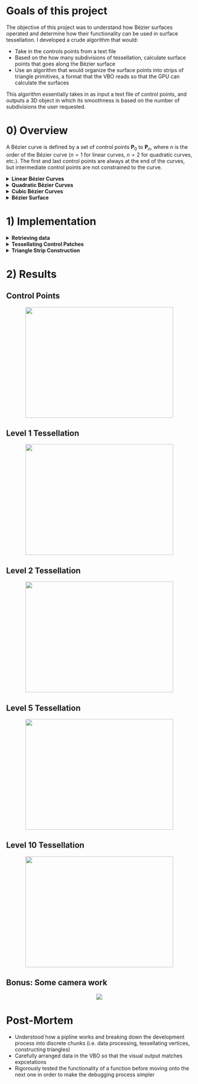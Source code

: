 # Goals of this project 
The objective of this project was to understand how Bézier surfaces operated and determine how their functionality can be used in surface tessellation. I developed a crude algorithm that 
would: 
- Take in the controls points from a text file
- Based on the how many subdivisions of tessellation, calculate surface points that goes along the Bézier surface
- Use an algorithm that would organize the surface points into strips of triangle primitives, a format that the VBO reads so that the GPU can calculate the surfaces  <br>

This algorithm essentially takes in as input a text file of control points, and outputs a 3D object in which its smoothness is based on the number of subdivisions the user requested. 

# 0) Overview
A Bézier curve is defined by a set of control points $\textbf{P}_0$ to $\textbf{P}_n$, where $n$ is the order of the Bézier curve ($n = 1$ for linear
curves, $n = 2$ for quadratic curves, etc.). The first and last control points are always at the end of the curves, but intermediate control points are not constrained to the curve. 

<details><summary><b>Linear Bézier Curves</b></summary>
<p>
	
A linear Bézier curve is simply a straight line in which linear interpolation occurs between two control points, $\textbf{P}_0$ and $\textbf{P}_1$. <br>
- The equation for a linear Bézier curve can be written as: $\textbf{B}(t) = \textbf{P}_0 + t(\textbf{P}_1 - \textbf{P}_0)$, where $0 \leq t \leq 1$.
- This equation can be then  simplified to: $\textbf{B}(t) = (1-t)\textbf{P}_0 + (t)\textbf{P}_1$, where $0 \leq t \leq 1$. 
- If drawn on a graph, this is what a linear Bézier curve would look like on a graph:  
<p align="center">
<img src="https://user-images.githubusercontent.com/34965351/72015614-f3d95f80-3216-11ea-9714-4c9e70cde675.png" width="250" height="250"> <br>
</p>
Source: https://en.wikipedia.org/wiki/Bézier_curve

</p>
</details>	

<details><summary><b>Quadratic Bézier Curves</b></summary>
<p>
	
A quadratic Bézier curve is a curve in which its path is constrained by three control points: $\textbf{P}_0$, $\textbf{P}_1$, and $\textbf{P}_2$. The image below describes what a
quadratic Bézier curve with three control points looks like: 
<p align="center">
<img src="https://user-images.githubusercontent.com/34965351/72016266-51ba7700-3218-11ea-93fb-578be7213b90.jpg"> 
</p> 
This graph shows that a quadtratic Bézier curve is essentially an interpolation between two linear Bézier curves: $\textbf{B}_{\textbf{P}_0, \textbf{P}_1}$ 
and $\textbf{B}_{\textbf{P}_1, \textbf{P}_2}$. <br>

- A way to express this equation is $`\textbf{B}(t) = (1-t)[\textbf{B}_{\textbf{P}_0, \textbf{P}_1}(t)] + (t)[\textbf{B}_{\textbf{P}_1, \textbf{P}_2}(t)]`$, where $0 \leq t \leq 1$.
- The equation can be broken down to: $`\textbf{B}(t) = (1 - t)[(1-t)\textbf{P}_0 + (t)\textbf{P}_1] + (t)[(1-t)\textbf{P}_1 + (t)\textbf{P}_2]`$, where $0 \leq t \leq 1$.
- This equation can then be simplified to: $\textbf{B}(t) = (1-t)^2\textbf{P}_0 + 2(1-t)(t)\textbf{P}_1 + (t^2)\textbf{P}_2$, where $0 \leq t \leq 1$.  
  
Source: https://en.wikipedia.org/wiki/Bézier_curve
</p>
</details>

<details><summary><b>Cubic Bézier Curves</b></summary>
<p>

A cubic Bézier curve is a curve in which its path is constrained by four control points: $\textbf{P}_0$,  $\textbf{P}_1$,  $\textbf{P}_2$, and  $\textbf{P}_3$. The image below describes 
what a cubic Bézier curve with four control points looks like: 
<p align="center">
<img src="https://user-images.githubusercontent.com/34965351/72017531-ba0a5800-321a-11ea-8608-edc9880e3132.jpg"> 
</p>  

The cubic Bézier curve is essentially an interpolation between two quadratic Bézier curves: $`\textbf{B}(t) = (1-t)[\textbf{B}_{\textbf{P}_0,\textbf{P}_1,\textbf{P}_2}(t)] + 
(t)[\textbf{B}_{\textbf{P}_1,\textbf{P}_2,\textbf{P}_3}(t)]`$, where $0 \leq t \leq 1$.
- The equation can be rewritten as: $\textbf{B}(t) = (1-t)^3\textbf{P}_0 + 3(1-t)^2(t)\textbf{P}_1 + 3(1-t)(t^2)\textbf{P}_2 + (t^3)\textbf{P}_3, 0 \leq t \leq 1$
- Note that in the quadratic and cubic Bézier curves, the coefficients in each polynomial patterns itself after the binomial coefficients. This means as that we increase the number of control points, we can intuit what the Bézier curve equation will be like.   
  
Source: https://en.wikipedia.org/wiki/Bézier_curve
</p>
</details>

<details><summary><b>Bézier Surface</b></summary>
<p> 
	
- A Bézier surface of degree $(n, m)$ is defined by a set of $(n + 1)(m + 1)$ control points $\textbf{k}_{ij}$, where $i = 0, ... , n$ and $j = 0, ..., m$.
- A two-dimensional Bézier surface can be defined as a parametric surface where the position of a point $p$ as the function of the parametric coordinates $u, v$ is given by: $\textbf{p}(u, v) = \sum_{i=0}^n \sum_{j=0}^m B_i^n(u) B_j^m(v) \textbf{k}_{ij}$. 
- $B_i^n(u) = \binom{n}{i} u^i(1-u)^{n-i}$ is the basis Bernstein polynomial and $\binom{n}{i} = \frac{n!}{i!(n-i)!}$ is the binomial coefficient.
- Typically, Bézier surfaces are constrained by the convex hull of its control points.
- Furthermore, the most common use of Bézier surfaces are as nets of **bicubic patches** ($m = n =3$); this means that a single bicubic patch consists of 16 control points. 
<p align="center">
<img src="https://user-images.githubusercontent.com/34965351/72022702-f42d2700-3225-11ea-8307-7f555e51aac1.gif">
</p>  
Source: https://en.wikipedia.org/wiki/Bézier_surface
</p>
</details>

# 1) Implementation
<details><summary><b>Retrieving data</b></summary>
<p>
	
The first line in `data.txt` represents the number of patches. Patches are formatted as such: 
```
(u,v)
Control point 0
Control point 1
...
Control point 15
```
Note that the control points are arranged as bicubic patches, meaning that the Bézier surface will 
consist of a matrix multiplication of two cubic Bézier curves. 
Source for control points of Utah Teapot is [here](http://www.holmes3d.net/graphics/teapot/). 

</p>
</details>

<details><summary><b>Tessellating Control Patches</b></summary>
<p>
	
The control points received from `data.txt` act as the skeletal structure for the patch, and in this portion of the implementation, we are constructing the surface of the patch by specifying the level of subdivisions we want and inputting the $(u, v)$ values into a function.  
  
If we have 0 levels of subdivision, then that means there are 0 subdivisions along the u-axis and 0 subdivisions along the v-axis, as shown in the diagram below: 
<p align="center">
<img src="https://user-images.githubusercontent.com/34965351/72104550-88f45b00-32e0-11ea-9e79-8a9c8fa7f198.png" width="300" height="300">
</p>  

From here, we have 4 tessellated vertices to compute: $p(0, 0)$, $p(1, 0)$, $p(0, 1)$, and $p(1, 1)$.  
  
If we have 1 level of subdivision, then that means there are 1 subdivision along the u-axis and 1 subdivision along the v-axis, as shown in the diagram below: 
<p align="center">
<img src="https://user-images.githubusercontent.com/34965351/72105867-323c5080-32e3-11ea-872d-13f05050ffca.png" width="300" height="300">
</p>  

From here, we have 9 tessellated vertices to compute: $p(0, 0)$, $p(0, \frac{1}{2})$, $p(0, 1)$, $p(\frac{1}{2}, 0)$, $p(\frac{1}{2}, \frac{1}{2})$, $p(\frac{1}{2}, 1)$, $p(1, 0)$, $p(1, \frac{1}{2})$, and $p(1, 1)$.  
  
Essentially, the number of subdivided polygons we receive is (level of subdivision + 1)<sup>2</sup>. Additionally, the number of tessellated vertices to compute is (level of subdivision + 2)<sup>2</sup>.  
  
Once we have the set of tessellated vertices, we need to compute each vertex using the parametric surface equation (section 0.3) via matrix multiplication: 
<p align="center">
<img src="https://user-images.githubusercontent.com/34965351/72116169-3c1f7d00-32fe-11ea-92b7-9d927233f71c.png">
</p>  

Code Snippet: 
```
// Multiplication order: v * Bz_t * P * Bz * u
void formVertex(int patchID, int iter, int u, int v, glm::mat4 P_x, glm::mat4 P_y, glm::mat4 P_z)
{
	float u_value = (float)u / (float)LEVEL;
	float v_value = (float)v / (float)LEVEL;

	glm::vec4 u_vec = glm::vec4(1, u_value, u_value * u_value, u_value * u_value * u_value);
	glm::vec4 v_vec = glm::vec4(1, v_value, v_value * v_value, v_value * v_value * v_value);
	glm::mat4 Bz = glm::mat4(1, 0, 0, 0, -3, 3, 0, 0, 3, -6, 3, 0, -1, 3, -3, 1);

	glm::vec4 x_vec = glm::transpose(Bz) * P_x * Bz * u_vec;
	glm::vec4 y_vec = glm::transpose(Bz) * P_y * Bz * u_vec;
	glm::vec4 z_vec = glm::transpose(Bz) * P_z * Bz * u_vec;

	float x = v_vec.x * x_vec.x + v_vec.y * x_vec.y + v_vec.z * x_vec.z + v_vec.w * x_vec.w;
	float y = v_vec.x * y_vec.x + v_vec.y * y_vec.y + v_vec.z * y_vec.z + v_vec.w * y_vec.w;
	float z = v_vec.x * z_vec.x + v_vec.y * z_vec.y + v_vec.z * z_vec.z + v_vec.w * z_vec.w;

	vertices[0 + iter + patchID * LEVEL * LEVEL * NUM_TRIS_PER_SQUARE * NUM_VERTS_PER_TRI * NUM_FLOATS_PER_VEC3] = x;
	vertices[1 + iter + patchID * LEVEL * LEVEL * NUM_TRIS_PER_SQUARE * NUM_VERTS_PER_TRI * NUM_FLOATS_PER_VEC3] = y;
	vertices[2 + iter + patchID * LEVEL * LEVEL * NUM_TRIS_PER_SQUARE * NUM_VERTS_PER_TRI * NUM_FLOATS_PER_VEC3] = z;
}
```

To see how the matrix was computed, click 
[here](https://github.com/aaronkng/Tessellation/blob/master/Tessellation_Matrix.pdf).

</p>
</details>
  
<details><summary><b>Triangle Strip Construction</b></summary>
<p>
	
OpenGL renders objects onto the screen by taking data from the vertex buffer object and passing them through the graphics pipeline. We must indicate the primitive we intend to use to the graphics pipeline, and then, arrange our tessellated vertices so that it matches the drawing order of the primitive. Below show the drawing order of the primitive we are using, `GL_TRIANGLES`: 
```
Indices: 0 1 2 3 4 5 ...
Trianges:{0 1 2}
               {3 4 5}
```
The diagram below shows the order in which the triangles will be constructed for a patch of tessellated vertices that has one level of subdivision: 
<p align="center">
<img src="https://user-images.githubusercontent.com/34965351/72211149-300cfa00-347b-11ea-805f-488d178b2fdd.png" width="300" height="300">
</p>  
In this scenario, the vertices of triangle 1 would occupy indices 0, 1, and 2; the vertices of triangle 2 would occupy indices 3, 4, and 5; and so on. 

Code Snippet: 
```
void generateVertices()
{
	// Get vertices from tessellating control points
	for (int patchID = 0; patchID < NUM_PATCHES; patchID++)
	{
		float xValues[NUM_CNTRL_PTS_PER_PATCH];
		float yValues[NUM_CNTRL_PTS_PER_PATCH];
		float zValues[NUM_CNTRL_PTS_PER_PATCH];
		for (int vertID = 0; vertID < NUM_CNTRL_PTS_PER_PATCH; vertID++)
		{
			xValues[vertID] = controlPoints[0 + vertID * NUM_FLOATS_PER_VEC3 + patchID * NUM_CNTRL_PTS_PER_PATCH * NUM_FLOATS_PER_VEC3];
			yValues[vertID] = controlPoints[1 + vertID * NUM_FLOATS_PER_VEC3 + patchID * NUM_CNTRL_PTS_PER_PATCH * NUM_FLOATS_PER_VEC3];
			zValues[vertID] = controlPoints[2 + vertID * NUM_FLOATS_PER_VEC3 + patchID * NUM_CNTRL_PTS_PER_PATCH * NUM_FLOATS_PER_VEC3];
		}

		glm::mat4 P_x = glm::make_mat4(xValues);
		glm::mat4 P_y = glm::make_mat4(yValues);
		glm::mat4 P_z = glm::make_mat4(zValues);

		int iter = 0;
		for (int k = 0; k < LEVEL; k++)
		{
			// Tri formation pattern:
			// Format: (u, v)
			// i = 0: (k, 0) (k, 1) (k + 1, 0)
			//	   +1 +1
			// i = 1: (k + 1, 1) (k, 1) (k + 1, 0)
			//				+0 +2 <- check if v value exceeds limit
			// i = 2: (k + 1, 1) (k, 1) (k + 1, 2)
			//	      -1 +1
			// i = 3: (k, 2) (k, 1) (k + 1, 2)
			//		  +0 +2 <- check if v value exceeds limit
			int u_0 = k;
			int v_0 = 0;
			int u_1 = k;
			int v_1 = 1;
			int u_2 = k + 1;
			int v_2 = 0;
			int counter = 0;
			while (v_1 <= LEVEL && v_2 <= LEVEL)
			{
				// Input vertices for first triangle
				formVertex(patchID, iter, u_0, v_0, P_x, P_y, P_z);
				iter += NUM_FLOATS_PER_VEC3;
				// Input vertices for second triangle
				formVertex(patchID, iter, u_1, v_1, P_x, P_y, P_z);
				iter += NUM_FLOATS_PER_VEC3;
				// Input vertices for third triangle
				formVertex(patchID, iter, u_2, v_2, P_x, P_y, P_z);
				iter += NUM_FLOATS_PER_VEC3;

				if (counter % 4 == 0)
				{
					u_0 += 1;
					v_0 += 1;
				}
				if (counter % 4 == 1)
				{
					v_2 += 2;
				}
				if (counter % 4 == 2)
				{
					u_0 -= 1;
					v_0 += 1;
				}
				if (counter % 4 == 3)
				{
					v_1 += 2;
				}
				counter++;
			}
		}
	}

	// Generate vertex array and buffers
	glGenVertexArrays(1, &verticesVAO);
	glGenBuffers(1, &verticesVBO);
	glBindVertexArray(verticesVAO);
	glBindBuffer(GL_ARRAY_BUFFER, verticesVBO);
	glBufferData(GL_ARRAY_BUFFER, sizeof(vertices), vertices, GL_STATIC_DRAW);
	glVertexAttribPointer(0, NUM_FLOATS_PER_VEC3, GL_FLOAT, GL_FALSE, NUM_FLOATS_PER_VEC3 * sizeof(float), (void*)0);
	glEnableVertexAttribArray(0);
	glBindVertexArray(0);
}
```

</p>
</details>

# 2) Results
## Control Points
<p align="center">
<img src="https://user-images.githubusercontent.com/34965351/73144225-6be9b700-4058-11ea-8d8d-6c12a8eafbbd.jpg" width="400" height="300">
</p>  

## Level 1 Tessellation
<p align="center">
<img src="https://user-images.githubusercontent.com/34965351/73144230-73a95b80-4058-11ea-807c-5a68d195bb39.jpg" width="400" height="300">
</p>  

## Level 2 Tessellation
<p align="center">
<img src="https://user-images.githubusercontent.com/34965351/73144232-7c9a2d00-4058-11ea-810f-be3a0aad3ac6.jpg" width="400" height="300">
</p>  

## Level 5 Tessellation
<p align="center">
<img src="https://user-images.githubusercontent.com/34965351/73144236-858afe80-4058-11ea-99b8-3863a229a47f.jpg" width="400" height="300">
</p>  

## Level 10 Tessellation 
<p align="center">
<img src="https://user-images.githubusercontent.com/34965351/73144239-8c197600-4058-11ea-84eb-48111b7f32f4.jpg" width="400" height="300">
</p>  

## Bonus: Some camera work
<p align="center">
<img src="https://user-images.githubusercontent.com/34965351/73144538-96893f00-405b-11ea-9f13-6b050037832b.gif" >
</p>  

# Post-Mortem 
- Understood how a pipline works and breaking down the development process into discrete chunks (i.e. data processing, tessellating vertices, constructing triangles)
- Carefully arranged data in the VBO so that the visual output matches expcetations 
- Rigorously tested the functionality of a function before moving onto the next one in order to make the debugging process simpler
